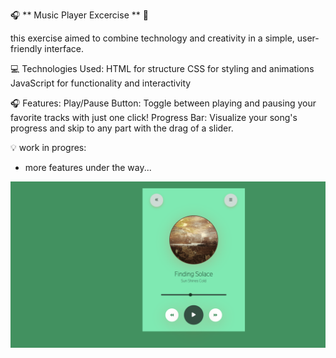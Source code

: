  🎧  ** Music Player Excercise ** 🎵


this exercise aimed to combine technology and creativity in a simple, user-friendly interface.

💻 Technologies Used:
HTML for structure
CSS for styling and animations
JavaScript for functionality and interactivity

🎧 Features:
Play/Pause Button: Toggle between playing and pausing your favorite tracks with just one click!
Progress Bar: Visualize your song's progress and skip to any part with the drag of a slider.

💡 work in progres:
- more features under the way... 

![Preview](media/preview_music_player.png)

